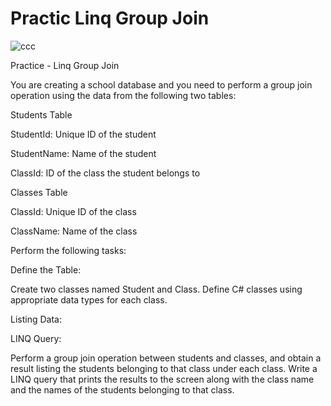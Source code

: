 # Practic Linq Group Join
![ccc](https://github.com/user-attachments/assets/cf24a6b7-b7ca-4534-9f54-3cd37068dcd3)

Practice - Linq Group Join

You are creating a school database and you need to perform a group join operation using the data from the following two tables:

Students Table

StudentId: Unique ID of the student

StudentName: Name of the student

ClassId: ID of the class the student belongs to

Classes Table

ClassId: Unique ID of the class

ClassName: Name of the class

Perform the following tasks:

Define the Table:

Create two classes named Student and Class. Define C# classes using appropriate data types for each class.

Listing Data:

LINQ Query:

Perform a group join operation between students and classes, and obtain a result listing the students belonging to that class under each class. Write a LINQ query that prints the results to the screen along with the class name and the names of the students belonging to that class.
